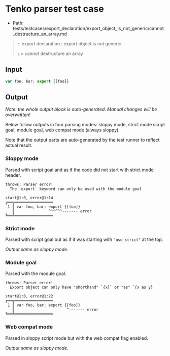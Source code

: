 # Tenko parser test case

- Path: tests/testcases/export_declaration/export_object_is_not_generic/cannot_destructure_an_array.md

> :: export declaration : export object is not generic
>
> ::> cannot destructure an array

## Input

`````js
var foo, bar; export {[foo]}
`````

## Output

_Note: the whole output block is auto-generated. Manual changes will be overwritten!_

Below follow outputs in four parsing modes: sloppy mode, strict mode script goal, module goal, web compat mode (always sloppy).

Note that the output parts are auto-generated by the test runner to reflect actual result.

### Sloppy mode

Parsed with script goal and as if the code did not start with strict mode header.

`````
throws: Parser error!
  The `export` keyword can only be used with the module goal

start@1:0, error@1:14
╔══╦═════════════════
 1 ║ var foo, bar; export {[foo]}
   ║               ^^^^^^------- error
╚══╩═════════════════

`````

### Strict mode

Parsed with script goal but as if it was starting with `"use strict"` at the top.

_Output same as sloppy mode._

### Module goal

Parsed with the module goal.

`````
throws: Parser error!
  Export object can only have "shorthand" `{x}` or "as" `{x as y}

start@1:0, error@1:22
╔══╦═════════════════
 1 ║ var foo, bar; export {[foo]}
   ║                       ^------- error
╚══╩═════════════════

`````


### Web compat mode

Parsed in sloppy script mode but with the web compat flag enabled.

_Output same as sloppy mode._
